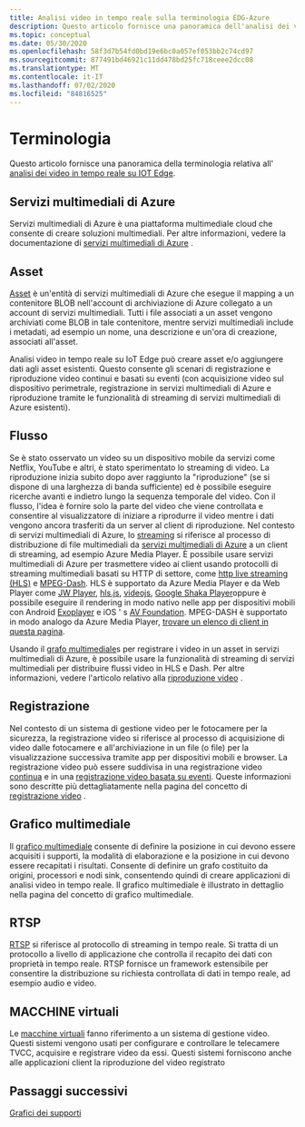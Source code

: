 ```yaml
---
title: Analisi video in tempo reale sulla terminologia EDG-Azure
description: Questo articolo fornisce una panoramica dell'analisi dei video in tempo reale sulla terminologia IoT Edge.
ms.topic: conceptual
ms.date: 05/30/2020
ms.openlocfilehash: 58f3d7b54fd0bd19e6bc0a057ef053bb2c74cd97
ms.sourcegitcommit: 877491bd46921c11dd478bd25fc718ceee2dcc08
ms.translationtype: MT
ms.contentlocale: it-IT
ms.lasthandoff: 07/02/2020
ms.locfileid: "84816525"
---
```

# <a name="terminology"></a>Terminologia

Questo articolo fornisce una panoramica della terminologia relativa all' [analisi dei video in tempo reale su IOT Edge](overview.md).

## <a name="azure-media-services"></a>Servizi multimediali di Azure

Servizi multimediali di Azure è una piattaforma multimediale cloud che consente di creare soluzioni multimediali. Per altre informazioni, vedere la documentazione di [servizi multimediali di Azure](../latest/media-services-overview.md) .

## <a name="asset"></a>Asset

[Asset](../latest/assets-concept.md) è un'entità di servizi multimediali di Azure che esegue il mapping a un contenitore BLOB nell'account di archiviazione di Azure collegato a un account di servizi multimediali. Tutti i file associati a un asset vengono archiviati come BLOB in tale contenitore, mentre servizi multimediali include i metadati, ad esempio un nome, una descrizione e un'ora di creazione, associati all'asset.

Analisi video in tempo reale su IoT Edge può creare asset e/o aggiungere dati agli asset esistenti. Questo consente gli scenari di registrazione e riproduzione video continui e basati su eventi (con acquisizione video sul dispositivo perimetrale, registrazione in servizi multimediali di Azure e riproduzione tramite le funzionalità di streaming di servizi multimediali di Azure esistenti).

## <a name="streaming"></a>Flusso

Se è stato osservato un video su un dispositivo mobile da servizi come Netflix, YouTube e altri, è stato sperimentato lo streaming di video. La riproduzione inizia subito dopo aver raggiunto la "riproduzione" (se si dispone di una larghezza di banda sufficiente) ed è possibile eseguire ricerche avanti e indietro lungo la sequenza temporale del video. Con il flusso, l'idea è fornire solo la parte del video che viene controllata e consentire al visualizzatore di iniziare a riprodurre il video mentre i dati vengono ancora trasferiti da un server al client di riproduzione. Nel contesto di servizi multimediali di Azure, lo [streaming](https://en.wikipedia.org/wiki/Streaming_media) si riferisce al processo di distribuzione di file multimediali da [servizi multimediali di Azure](https://docs.microsoft.com/azure/media-services/azure-media-player/azure-media-player-overview) a un client di streaming, ad esempio Azure Media Player. È possibile usare servizi multimediali di Azure per trasmettere video ai client usando protocolli di streaming multimediali basati su HTTP di settore, come [http live streaming (HLS)](https://developer.apple.com/streaming/) e [MPEG-Dash](https://dashif.org/about/). HLS è supportato da Azure Media Player e da Web Player come [JW Player](https://www.jwplayer.com/), [hls.js](https://github.com/video-dev/hls.js/), [videojs](https://videojs.com/), [Google Shaka Player](https://github.com/google/shaka-player)oppure è possibile eseguire il rendering in modo nativo nelle app per dispositivi mobili con Android [Exoplayer](https://github.com/google/ExoPlayer) e iOS ' s [AV Foundation](https://developer.apple.com/av-foundation/). MPEG-DASH è supportato in modo analogo da Azure Media Player, [trovare un elenco di client in questa pagina](https://dashif.org/clients/). 

Usando il [grafo multimediale](#media-graph)s per registrare i video in un asset in servizi multimediali di Azure, è possibile usare la funzionalità di streaming di servizi multimediali per distribuire flussi video in HLS e Dash. Per altre informazioni, vedere l'articolo relativo alla [riproduzione video](video-playback-concept.md) .

## <a name="recording"></a>Registrazione

Nel contesto di un sistema di gestione video per le fotocamere per la sicurezza, la registrazione video si riferisce al processo di acquisizione di video dalle fotocamere e all'archiviazione in un file (o file) per la visualizzazione successiva tramite app per dispositivi mobili e browser. La registrazione video può essere suddivisa in una registrazione video [continua](continuous-video-recording-concept.md) e in una [registrazione video basata su eventi](event-based-video-recording-concept.md). Queste informazioni sono descritte più dettagliatamente nella pagina del concetto di [registrazione video](video-recording-concept.md) .

## <a name="media-graph"></a>Grafico multimediale

Il [grafico multimediale](media-graph-concept.md) consente di definire la posizione in cui devono essere acquisiti i supporti, la modalità di elaborazione e la posizione in cui devono essere recapitati i risultati. Consente di definire un grafo costituito da origini, processori e nodi sink, consentendo quindi di creare applicazioni di analisi video in tempo reale. Il grafico multimediale è illustrato in dettaglio nella pagina del concetto di grafico multimediale.

## <a name="rtsp"></a>RTSP

[RTSP](https://tools.ietf.org/html/rfc2326) si riferisce al protocollo di streaming in tempo reale. Si tratta di un protocollo a livello di applicazione che controlla il recapito dei dati con proprietà in tempo reale. RTSP fornisce un framework estensibile per consentire la distribuzione su richiesta controllata di dati in tempo reale, ad esempio audio e video. 

## <a name="vms"></a>MACCHINE virtuali

Le [macchine virtuali](https://en.wikipedia.org/wiki/Video_management_system) fanno riferimento a un sistema di gestione video. Questi sistemi vengono usati per configurare e controllare le telecamere TVCC, acquisire e registrare video da essi. Questi sistemi forniscono anche alle applicazioni client la riproduzione del video registrato

## <a name="next-steps"></a>Passaggi successivi

[Grafici dei supporti](media-graph-concept.md)
